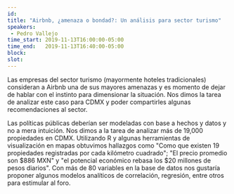 ```yaml
---
id: 
title: "Airbnb, ¿amenaza o bondad?: Un análisis para sector turismo"
speakers:
 - Pedro Vallejo
time_start: 2019-11-13T16:00:00-05:00
time_end:   2019-11-13T16:40:00-05:00
block: 
slot: 
---
```


Las empresas del sector turismo (mayormente hoteles tradicionales) consideran a Airbnb una de sus mayores amenazas y es momento de dejar de hablar con el instinto para dimensionar la situación. Nos dimos la tarea de analizar este caso para CDMX y poder compartirles algunas recomendaciones al sector.

Las políticas públicas deberían ser modeladas con base a hechos y datos y no a mera intuición. Nos dimos a la tarea de analizar más de 19,000 propiedades en CDMX. Utilizando R y algunas herramientas de visualización en mapas obtuvimos hallazgos como "Como que existen 19 propiedades registradas por cada kilómetro cuadrado"; "El precio promedio son $886 MXN" y "el potencial económico rebasa los $20 millones de pesos diarios". Con más de 80 variables en la base de datos nos gustaría proponer algunos modelos analíticos de correlación, regresión, entre otros para estimular al foro.
